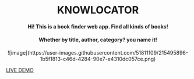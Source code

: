 <h1 align="center">KNOWLOCATOR</h1>

<h4 align="center">Hi! This is a book finder web app. Find all kinds of books!</h4>
<h4 align="center">Whether by title, author, category? you name it!</h4>

<center>![image](https://user-images.githubusercontent.com/51811109/215495896-1b5f1813-c46d-4284-90e7-e4310dc057ce.png)</center>


[LIVE DEMO](https://knowlocator.netlify.app)
